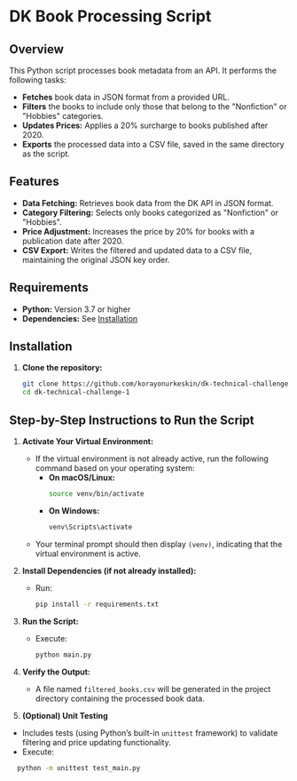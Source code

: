# DK Book Processing Script

## Overview

This Python script processes book metadata from an API. It performs the following tasks:

- **Fetches** book data in JSON format from a provided URL.
- **Filters** the books to include only those that belong to the "Nonfiction" or "Hobbies" categories.
- **Updates Prices:** Applies a 20% surcharge to books published after 2020.
- **Exports** the processed data into a CSV file, saved in the same directory as the script.

## Features

- **Data Fetching:** Retrieves book data from the DK API in JSON format.
- **Category Filtering:** Selects only books categorized as "Nonfiction" or "Hobbies".
- **Price Adjustment:** Increases the price by 20% for books with a publication date after 2020.
- **CSV Export:** Writes the filtered and updated data to a CSV file, maintaining the original JSON key order.

## Requirements

- **Python:** Version 3.7 or higher
- **Dependencies:** See [Installation](#installation)

## Installation

1. **Clone the repository:**

   ```bash
   git clone https://github.com/korayonurkeskin/dk-technical-challenge-1.git
   cd dk-technical-challenge-1
   ```

## Step-by-Step Instructions to Run the Script

1. **Activate Your Virtual Environment:**

   - If the virtual environment is not already active, run the following command based on your operating system:
     - **On macOS/Linux:**
       ```bash
       source venv/bin/activate
       ```
     - **On Windows:**
       ```bash
       venv\Scripts\activate
       ```
   - Your terminal prompt should then display `(venv)`, indicating that the virtual environment is active.

2. **Install Dependencies (if not already installed):**

   - Run:
     ```bash
     pip install -r requirements.txt
     ```

3. **Run the Script:**

   - Execute:
     ```bash
     python main.py
     ```

4. **Verify the Output:**

   - A file named `filtered_books.csv` will be generated in the project directory containing the processed book data.

5. **(Optional) Unit Testing**

- Includes tests (using Python’s built-in `unittest` framework) to validate filtering and price updating functionality.
- Execute:

```bash
  python -m unittest test_main.py
```
